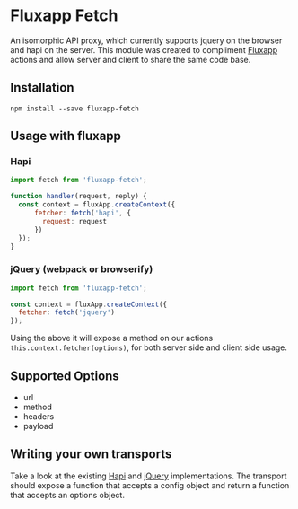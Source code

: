 Fluxapp Fetch
=========

An isomorphic API proxy, which currently supports jquery on the browser and hapi on the server. This module was created to compliment [Fluxapp](http://www.github.com/colonyamerican/fluxapp) actions and allow server and client to share the same code base.

## Installation

`npm install --save fluxapp-fetch`

## Usage with fluxapp

### Hapi

```js
import fetch from 'fluxapp-fetch';

function handler(request, reply) {
  const context = fluxApp.createContext({
      fetcher: fetch('hapi', {
        request: request
      })
  });  
}
```


### jQuery (webpack or browserify)

```js
import fetch from 'fluxapp-fetch';

const context = fluxApp.createContext({
  fetcher: fetch('jquery')
});  
```

Using the above it will expose a method on our actions `this.context.fetcher(options)`, for both server side and client side usage.

## Supported Options

* url
* method
* headers
* payload


## Writing your own transports

Take a look at the existing [Hapi](./lib/transports/hapi.js) and [jQuery](./lib/transports/jquery.js) implementations. The transport should expose a function that accepts a config object and return a function that accepts an options object.
